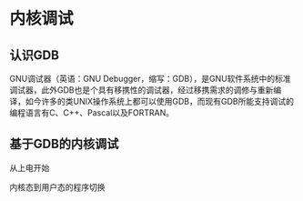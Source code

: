 # 内核调试

## 认识GDB
GNU调试器（英语：GNU Debugger，缩写：GDB），是GNU软件系统中的标准调试器，此外GDB也是个具有移携性的调试器，经过移携需求的调修与重新编译，如今许多的类UNIX操作系统上都可以使用GDB，而现有GDB所能支持调试的编程语言有C、C++、Pascal以及FORTRAN。

## 基于GDB的内核调试

从上电开始

内核态到用户态的程序切换